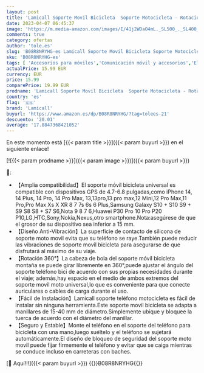 ```yaml
---
layout: post
title: 'Lamicall Soporte Movil Bicicleta  Soporte Motocicleta - Rotación 360° Soporte Manillar para iPhone 14 Pro Max Plus  13/12/11 Pro Max  XS Max  X  XR  8 7 6  Samsung S10 S9  Huawei  4.7-6.8" Smartphones'
date: 2023-04-07 06:45:37
image: 'https://m.media-amazon.com/images/I/41j2WDaO4mL._SL500_._SL400_.jpg'
comments: true
category: ofertas
author: 'tole.es'
slug: 'B08R8NRYHG-es Lamicall Soporte Movil Bicicleta Soporte Motocicleta -...'
sku: 'B08R8NRYHG-es'
tags: [ 'Accesorios para móviles','Comunicación móvil y accesorios','Electrónica','Electrónica para moto','Electrónica para vehículos','Soportes para moto','iphone','lamicall','🇪🇸', ]
actualPrice: 15.99 EUR
currency: EUR
price: 15.99
comparePrice: 19.99 EUR
prodname: 'Lamicall Soporte Movil Bicicleta  Soporte Motocicleta - Rotación 360° Soporte Manillar para iPhone 14 Pro Max Plus  13/12/11 Pro Max  XS Max  X  XR  8 7 6  Samsung S10 S9  Huawei  4.7-6.8" Smartphones'
country: 'es'
flag: '🇪🇸'
brand: 'Lamicall'
buyurl: 'https://www.amazon.es/dp/B08R8NRYHG/?tag=tolees-21'
descuento: '20.01'
average: '17.8847368421052'
---
```


En este momento está [{{< param title >}}]({{< param buyurl >}}) en el siguiente enlace!

[![{{< param prodname >}}]({{< param image >}})]({{< param buyurl >}})

🔎:

- 【Amplia compatibilidad】El soporte móvil bicicleta universal es compatible con dispositivos GPS de 4.7-6.8 pulgadas,como iPhone 14, 14 Plus, 14 Pro, 14 Pro Max, 13,13pro,13 pro max,12 Mini,12 Pro Max,11 Pro,Pro Max Xs X XR 8 7 7s 6s 6 Plus,Samsung Galaxy S10 + S10 S9 + S9 S8 S8 + S7 S6,Nota 9 8 7 6,Huawei P30 Pro 10 Pro P20 P10,LG,HTC,Sony,Nokia,Nexus,otro smartphone.Nota:asegúrese de que el grosor de su dispositivo sea inferior a 15 mm.
- 【Diseño Anti-Vibración】La superficie de contacto de silicona de soporte moto movil evita que su teléfono se raye.También puede reducir las vibraciones de soporte movil bicicleta para asegurarse de que disfrutará al máximo de su viaje.
- 【Rotación 360°】La cabeza de bola del soporte móvil bicicleta montaña se puede girar libremente en 360°,puede ajustar el ángulo del soporte teléfono bici de acuerdo con sus propias necesidades durante el viaje; además,hay espacio en el medio de ambos extremos del soporte movil moto universal,lo que es conveniente para que conecte auriculares o cables de carga durante el uso.
- 【Fácil de Instalación】Lamicall soporte teléfono motocicleta es fácil de instalar sin ninguna herramienta.Este soporte movil bicicleta se adapta a manillares de 15-40 mm de diámetro.Simplemente ubique y bloquee la tuerca de acuerdo con el diámetro del manillar.
- 【Seguro y Estable】Monte el teléfono en el soporte del teléfono para bicicleta con una mano,luego suéltelo y el teléfono se sujetará automáticamente.El diseño de bloqueo de seguridad del soporte moto movil puede fijar firmemente el teléfono y evitar que se caiga mientras se conduce incluso en carreteras con baches.

[🛒 Aquí!!!]({{< param buyurl >}})
{{<world>}}B08R8NRYHG{{</world>}}
